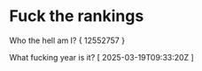 # Fuck the rankings

Who the hell am I?
{ 12552757 }

What fucking year is it?
[ 2025-03-19T09:33:20Z ]
